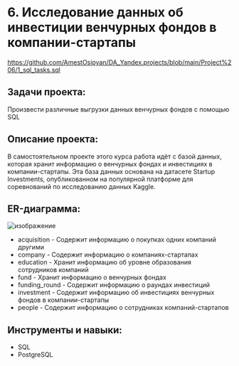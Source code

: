 # 6. Исследование данных об инвестиции венчурных фондов в компании-стартапы
https://github.com/AmestOsipyan/DA_Yandex.projects/blob/main/Project%206/1_sql_tasks.sql


## Задачи проекта:
Произвести различные выгрузки данных венчурных фондов с помощью SQL

## Описание проекта:
В самостоятельном проекте этого курса работа идёт с базой данных, которая хранит информацию о венчурных фондах и инвестициях в компании-стартапы. Эта база данных основана на датасете Startup Investments, опубликованном на популярной платформе для соревнований по исследованию данных Kaggle.

## ER-диаграмма:
![изображение](https://github.com/AmestOsipyan/DA_Yandex.projects/assets/139769461/103b203f-39cf-4bf6-9bd1-c346e233dbfe)

- acquisition - Содержит информацию о покупках одних компаний другими
- company - Содержит информацию о компаниях-стартапах
- education - Хранит информацию об уровне образования сотрудников компаний
- fund - Хранит информацию о венчурных фондах
- funding_round - Содержит информацию о раундах инвестиций
- investment - Содержит информацию об инвестициях венчурных фондов в компании-стартапы
- people - Содержит информацию о сотрудниках компаний-стартапов

## Инструменты и навыки:
- SQL
- PostgreSQL
